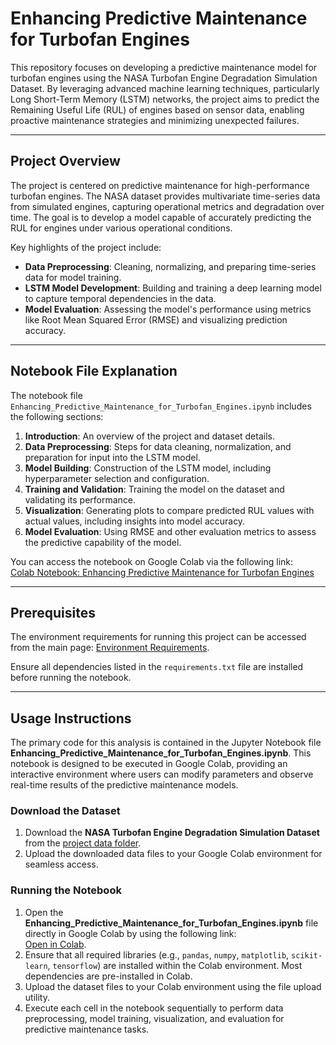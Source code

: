 # Enhancing Predictive Maintenance for Turbofan Engines

This repository focuses on developing a predictive maintenance model for turbofan engines using the NASA Turbofan Engine Degradation Simulation Dataset. By leveraging advanced machine learning techniques, particularly Long Short-Term Memory (LSTM) networks, the project aims to predict the Remaining Useful Life (RUL) of engines based on sensor data, enabling proactive maintenance strategies and minimizing unexpected failures.

---

## Project Overview

The project is centered on predictive maintenance for high-performance turbofan engines. The NASA dataset provides multivariate time-series data from simulated engines, capturing operational metrics and degradation over time. The goal is to develop a model capable of accurately predicting the RUL for engines under various operational conditions.

Key highlights of the project include:
- **Data Preprocessing**: Cleaning, normalizing, and preparing time-series data for model training.
- **LSTM Model Development**: Building and training a deep learning model to capture temporal dependencies in the data.
- **Model Evaluation**: Assessing the model's performance using metrics like Root Mean Squared Error (RMSE) and visualizing prediction accuracy.

---

## Notebook File Explanation

The notebook file `Enhancing_Predictive_Maintenance_for_Turbofan_Engines.ipynb` includes the following sections:
1. **Introduction**: An overview of the project and dataset details.
2. **Data Preprocessing**: Steps for data cleaning, normalization, and preparation for input into the LSTM model.
3. **Model Building**: Construction of the LSTM model, including hyperparameter selection and configuration.
4. **Training and Validation**: Training the model on the dataset and validating its performance.
5. **Visualization**: Generating plots to compare predicted RUL values with actual values, including insights into model accuracy.
6. **Model Evaluation**: Using RMSE and other evaluation metrics to assess the predictive capability of the model.

You can access the notebook on Google Colab via the following link:  
[Colab Notebook: Enhancing Predictive Maintenance for Turbofan Engines](https://colab.research.google.com/drive/1DL0-iba6HReCSmTpzFwX3IJCCE68inaf#scrollTo=W_mD1ptTbSNs)

---

## Prerequisites

The environment requirements for running this project can be accessed from the main page: [Environment Requirements](https://github.com/STATS201-DKU-Autumn2024/Final_Project_Tangxu/tree/main).

Ensure all dependencies listed in the `requirements.txt` file are installed before running the notebook.

---

## Usage Instructions

The primary code for this analysis is contained in the Jupyter Notebook file **Enhancing_Predictive_Maintenance_for_Turbofan_Engines.ipynb**. This notebook is designed to be executed in Google Colab, providing an interactive environment where users can modify parameters and observe real-time results of the predictive maintenance models.

### Download the Dataset

1. Download the **NASA Turbofan Engine Degradation Simulation Dataset** from the [project data folder](https://github.com/STATS201-DKU-Autumn2024/Final_Project_Tangxu/tree/main/Data).
2. Upload the downloaded data files to your Google Colab environment for seamless access.

### Running the Notebook

1. Open the **Enhancing_Predictive_Maintenance_for_Turbofan_Engines.ipynb** file directly in Google Colab by using the following link:  
   [Open in Colab](https://colab.research.google.com/drive/1DL0-iba6HReCSmTpzFwX3IJCCE68inaf#scrollTo=W_mD1ptTbSNs).
2. Ensure that all required libraries (e.g., `pandas`, `numpy`, `matplotlib`, `scikit-learn`, `tensorflow`) are installed within the Colab environment. Most dependencies are pre-installed in Colab.
3. Upload the dataset files to your Colab environment using the file upload utility.
4. Execute each cell in the notebook sequentially to perform data preprocessing, model training, visualization, and evaluation for predictive maintenance tasks.
